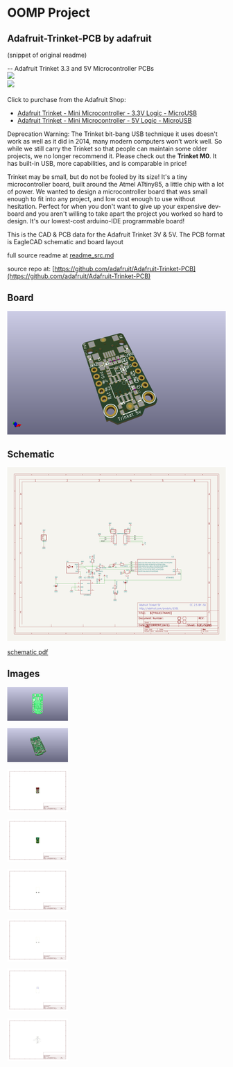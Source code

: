 # OOMP Project  
## Adafruit-Trinket-PCB  by adafruit  
  
(snippet of original readme)  
  
-- Adafruit Trinket 3.3 and 5V Microcontroller PCBs  
<a href="http://www.adafruit.com/products/1500"><img src="assets/1500.jpg?raw=true" width="400px"></a>&nbsp;   
<a href="http://www.adafruit.com/products/1501"><img src="assets/1501.jpg?raw=true" width="400px"></a><br />  
Click to purchase from the Adafruit Shop:  
- [Adafruit Trinket - Mini Microcontroller - 3.3V Logic - MicroUSB](https://www.adafruit.com/product/1500)  
- [Adafruit Trinket - Mini Microcontroller - 5V Logic - MicroUSB](https://www.adafruit.com/product/1501)  
  
Deprecation Warning: The Trinket bit-bang USB technique it uses doesn't work as well as it did in 2014, many modern computers won't work well. So while we still carry the Trinket so that people can maintain some older projects, we no longer recommend it. Please check out the **Trinket M0**. It has built-in USB, more capabilities, and is comparable in price!  
  
Trinket may be small, but do not be fooled by its size! It's a tiny microcontroller board, built around the Atmel ATtiny85, a little chip with a lot of power. We wanted to design a microcontroller board that was small enough to fit into any project, and low cost enough to use without hesitation. Perfect for when you don't want to give up your expensive dev-board and you aren't willing to take apart the project you worked so hard to design. It's our lowest-cost arduino-IDE programmable board!  
  
This is the CAD & PCB data for the Adafruit Trinket 3V & 5V. The PCB format is EagleCAD schematic and board layout  
  
  full source readme at [readme_src.md](readme_src.md)  
  
source repo at: [https://github.com/adafruit/Adafruit-Trinket-PCB](https://github.com/adafruit/Adafruit-Trinket-PCB)  
## Board  
  
[![working_3d.png](working_3d_600.png)](working_3d.png)  
## Schematic  
  
[![working_schematic.png](working_schematic_600.png)](working_schematic.png)  
  
[schematic pdf](working_schematic.pdf)  
## Images  
  
[![working_3D_bottom.png](working_3D_bottom_140.png)](working_3D_bottom.png)  
  
[![working_3D_top.png](working_3D_top_140.png)](working_3D_top.png)  
  
[![working_assembly_page_01.png](working_assembly_page_01_140.png)](working_assembly_page_01.png)  
  
[![working_assembly_page_02.png](working_assembly_page_02_140.png)](working_assembly_page_02.png)  
  
[![working_assembly_page_03.png](working_assembly_page_03_140.png)](working_assembly_page_03.png)  
  
[![working_assembly_page_04.png](working_assembly_page_04_140.png)](working_assembly_page_04.png)  
  
[![working_assembly_page_05.png](working_assembly_page_05_140.png)](working_assembly_page_05.png)  
  
[![working_assembly_page_06.png](working_assembly_page_06_140.png)](working_assembly_page_06.png)  
